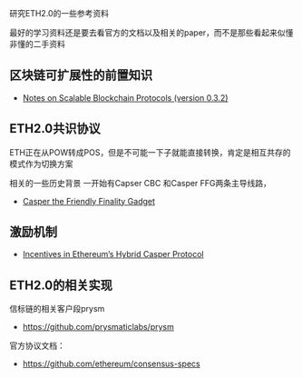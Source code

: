 研究ETH2.0的一些参考资料

最好的学习资料还是要去看官方的文档以及相关的paper，而不是那些看起来似懂非懂的二手资料


## 区块链可扩展性的前置知识

- [Notes on Scalable Blockchain Protocols (version 0.3.2)](https://github.com/vbuterin/scalability_paper/blob/master/scalability.pdf)
## ETH2.0共识协议

ETH正在从POW转成POS，但是不可能一下子就能直接转换，肯定是相互共存的模式作为切换方案

相关的一些历史背景
一开始有Capser CBC 和Casper FFG两条主导线路，

- [Casper the Friendly Finality Gadget](https://arxiv.org/pdf/1710.09437.pdf)

## 激励机制

- [Incentives in Ethereum’s Hybrid Casper Protocol](https://arxiv.org/pdf/1903.04205.pdf)

## ETH2.0的相关实现

信标链的相关客户段prysm
- https://github.com/prysmaticlabs/prysm

官方协议文档：

- https://github.com/ethereum/consensus-specs